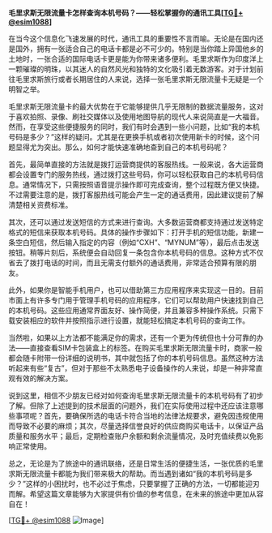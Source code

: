 **毛里求斯无限流量卡怎样查询本机号码？——轻松掌握你的通讯工具[[TG💪+ @esim1088](https://t.me/s/esim1088)]**

在当今这个信息化飞速发展的时代，通讯工具的重要性不言而喻。无论是在国内还是国外，拥有一张适合自己的电话卡都是必不可少的。特别是当你踏上异国他乡的土地时，一张合适的国际电话卡更是能为你带来诸多便利。毛里求斯作为印度洋上一颗璀璨的明珠，以其迷人的自然风光和独特的文化吸引着无数游客。对于计划前往毛里求斯旅行或者长期居住的人来说，选择一张毛里求斯无限流量卡无疑是一个明智之举。

毛里求斯无限流量卡的最大优势在于它能够提供几乎无限制的数据流量服务，这对于喜欢拍照、录像、刷社交媒体以及使用地图导航的现代人来说简直是一大福音。然而，在享受这些便捷服务的同时，我们有时会遇到一些小问题，比如“我的本机号码是多少？”这样的疑问。尤其是在更换手机或者初次使用新卡的时候，这个问题显得尤为突出。那么，如何才能快速准确地查到自己的本机号码呢？

首先，最简单直接的方法就是拨打运营商提供的客服热线。一般来说，各大运营商都会设置专门的服务热线，通过拨打这些号码，你可以轻松获取自己的本机号码信息。通常情况下，只需按照语音提示操作即可完成查询，整个过程既方便又快捷。不过需要注意的是，拨打客服热线可能会产生一定的通话费用，因此建议提前了解清楚相关资费标准。

其次，还可以通过发送短信的方式来进行查询。大多数运营商都支持通过发送特定格式的短信来获取本机号码。具体的操作步骤如下：打开手机的短信功能，新建一条空白短信，然后输入指定的内容（例如“CXH”、“MYNUM”等），最后点击发送按钮。稍等片刻后，系统便会自动回复一条包含你本机号码的信息。这种方式不仅省去了拨打电话的时间，而且无需支付额外的通话费用，非常适合预算有限的朋友。

此外，如果你是智能手机用户，也可以借助第三方应用程序来实现这一目的。目前市面上有许多专门用于管理手机号码的应用程序，它们可以帮助用户快速找到自己的本机号码。这些应用通常界面友好、操作简便，并且兼容多种操作系统。只需下载安装相应的软件并按照指示进行设置，就能轻松搞定本机号码的查询工作。

当然啦，如果以上方法都不能满足你的需求，还有一个更为传统但也十分可靠的办法——直接查看SIM卡包装盒上的标签。在购买毛里求斯无限流量卡时，商家一般都会随卡附带一份详细的说明书，其中就包括了你的本机号码信息。虽然这种方法听起来有些“复古”，但对于那些不太熟悉电子设备操作的人来说，却是一种非常直观有效的解决方案。

说到这里，相信不少朋友已经对如何查询毛里求斯无限流量卡的本机号码有了初步了解。但除了上述提到的技术层面的问题外，我们在实际使用过程中还应该注意哪些事项呢？首先，要确保所选的电话卡符合当地的法律法规要求，避免因违规使用而导致不必要的麻烦；其次，尽量选择信誉良好的供应商购买电话卡，以保证产品质量和服务水平；最后，定期检查账户余额和剩余流量情况，及时充值续费以免影响正常使用。

总之，无论是为了旅途中的通讯联络，还是日常生活的便捷生活，一张优质的毛里求斯无限流量卡都能为我们带来极大的帮助。而当遇到诸如“我的本机号码是多少？”这样的小困扰时，也不必过于焦虑，只要掌握了正确的方法，一切都能迎刃而解。希望这篇文章能够为大家提供有价值的参考信息，在未来的旅途中更加从容自在！ 

[[TG💪+ @esim1088](https://t.me/s/esim1088) ![Image](https://i.postimg.cc/4NQfJmqS/Snipaste-2025-05-13-00-14-12.png)]